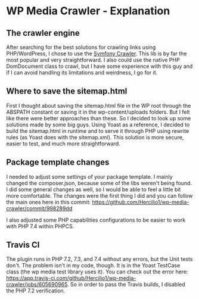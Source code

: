 # WP Media Crawler - Explanation

## The crawler engine

After searching for the best solutions for crawling links using PHP/WordPress, I chose to use the [Symfony Crawler](https://github.com/symfony/dom-crawler). This lib is by far the most popular and very straightforward. I also could use the native PHP DomDocument class to crawl, but I have some experience with this guy and if I can avoid handling its limitations and weirdness, I go for it.

## Where to save the sitemap.html

First I thought about saving the sitemap.html file in the WP root through the ABSPATH constant or saving it in the wp-content/uploads folders. But I felt like there were better approaches than these. So I decided to look up some solutions made by some big guys. Using Yoast as a reference, I decided to build the sitemap.html in runtime and to serve it through PHP using rewrite rules (as Yoast does with the sitemap.xml). This solution is more secure, easier to test, and much more straightforward.

## Package template changes

I needed to adjust some settings of your package template. I mainly changed the composer.json, because some of the libs weren't being found. I did some general changes as well, so I would be able to feel a little bit more comfortable. The changes were the first thing I did and you can follow the main ones here in this commit: https://github.com/Hercilio1/wp-media-crawler/commit/998289dd

I also adjusted some PHP capabilities configurations to be easier to work with PHP 7.4 within PHPCS.

## Travis CI

The plugin runs in PHP 7.2, 7.3, and 7.4 without any errors, but the Unit tests don't. The problem isn't in my code, though. It is in the Yoast TestCase class (the wp media test library uses it). You can check out the error here: https://app.travis-ci.com/github/Hercilio1/wp-media-crawler/jobs/605690965.
So in order to pass the Travis builds, I disabled the PHP 7.2 verification.
